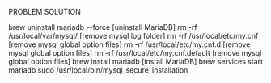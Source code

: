 PROBLEM SOLUTION

brew uninstall mariadb --force [uninstall MariaDB]
rm -rf /usr/local/var/mysql/ [remove mysql log folder]
rm -rf /usr/local/etc/my.cnf [remove mysql global option files]
rm -rf /usr/local/etc/my.cnf.d [remove mysql global option files]
rm -rf /usr/local/etc/my.cnf.default [remove mysql global option files]
brew install mariadb [install MariaDB]
brew services start mariadb
sudo /usr/local/bin/mysql_secure_installation
